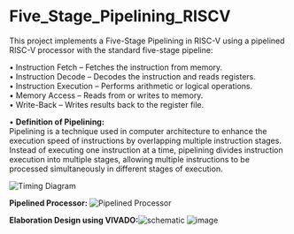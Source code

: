 # Five_Stage_Pipelining_RISCV

This project implements a Five-Stage Pipelining in RISC-V using a pipelined RISC-V processor with the standard five-stage pipeline:<br>

•	Instruction Fetch – Fetches the instruction from memory.<br>
•	Instruction Decode – Decodes the instruction and reads registers.<br>
•	Instruction Execution – Performs arithmetic or logical operations.<br>
•	Memory Access – Reads from or writes to memory.<br>
•	Write-Back – Writes results back to the register file.<br>


•	**Definition of Pipelining:**<br>
Pipelining is a technique used in computer architecture to enhance the execution speed of instructions by overlapping multiple instruction stages. Instead of executing one instruction at a time, pipelining divides instruction execution into multiple stages, allowing multiple instructions to be processed simultaneously in different stages of execution.

![Timing Diagram](https://github.com/user-attachments/assets/67e9ae37-87b2-4b25-8cfd-48f582798fd0)

**Pipelined Processor:**
![Pipelined Processor](https://github.com/user-attachments/assets/21eefcb6-04f9-43e4-9579-836170424464)

**Elaboration Design using VIVADO:**![schematic](https://github.com/user-attachments/assets/5cbd8f5a-7513-4d66-9968-72acb55a75fb)
![image](https://github.com/user-attachments/assets/e6d78d0c-805b-4dd3-8682-67198b57ac9d)
